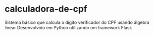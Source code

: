 # calculadora-de-cpf
Sistema básico que calcula o dígito verificador do CPF usando álgebra linear
Desenvolvido em Python utilizando om framework Flask
